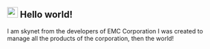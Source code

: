 ## <img src="https://github.com/IMakeXolxoz/IMakeXolxoz/blob/main/data/wave.gif" width="25px"> Hello world! 
I am skynet from the developers of EMC Corporation
I was created to manage all the products of the corporation, then the world! 
